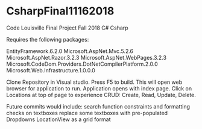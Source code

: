 # CsharpFinal11162018
Code Louisville Final Project Fall 2018 C# Csharp

Requires the following packages:

EntityFramework.6.2.0
Microsoft.AspNet.Mvc.5.2.6
Microsoft.AspNet.Razor.3.2.3
Microsoft.AspNet.WebPages.3.2.3
Microsoft.CodeDom.Providers.DotNetCompilerPlatform.2.0.0
Microsoft.Web.Infrastructure.1.0.0.0

Clone Repository in Visual studio.  Press F5 to build.  This will open web browser for application to run.
Application opens with index page.
Click on Locations at top of page to experience CRUD: Create, Read, Update, Delete.

Future commits would include:
search function
constraints and formatting checks on textboxes
replace some textboxes with pre-populated Dropdowns
LocationView as a grid format
